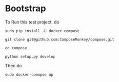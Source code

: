 # Bootstrap

To Run this test project, do
	
	sudo pip install -U docker-compose

	git clone git@github.com:ComposeMonkey/compose.git

	cd compose

	python setup.py develop

Then do
	
	sudo docker-comopse up
